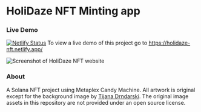 # HoliDaze NFT Minting app 
### Live Demo
[![Netlify Status](https://api.netlify.com/api/v1/badges/4c29d630-c6a2-4a92-8153-644dd55e1214/deploy-status)](https://app.netlify.com/sites/holidaze-nft/deploys)
To view a live demo of this project go to https://holidaze-nft.netlify.app/

![Screenshot of HoliDaze NFT website](https://holidaze-nft.netlify.app/holidaze-twitter-card.png)

### About

A Solana NFT project using Metaplex Candy Machine. All artwork is original except for the background image by [Tijana Drndarski](https://unsplash.com/photos/1L4q_S1atmc). The original image assets in this repository are not provided under an open source license. 

